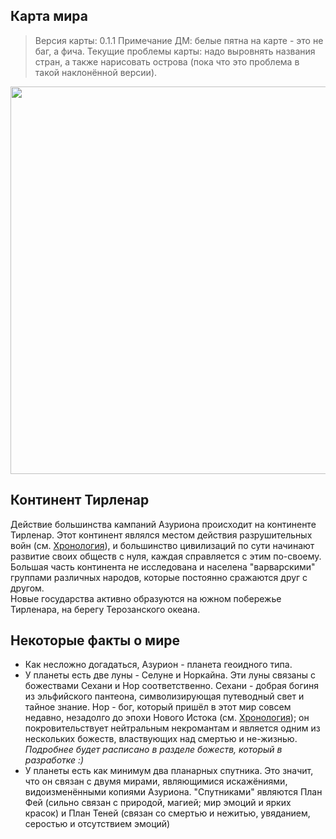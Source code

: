 ## Карта мира
> Версия карты: 0.1.1
  Примечание ДМ: белые пятна на карте - это не баг, а фича. Текущие проблемы карты: надо выровнять названия стран, а также нарисовать острова (пока что это проблема в такой наклонённой версии).

<p style="text-align: center">
  <img style="height: 620px" src="./_media/locations/world.map.png"/>
</p>

## Континент Тирленар
Действие большинства кампаний Азуриона происходит на континенте Тирленар. Этот континент являлся местом действия разрушительных войн (см. [Хронология](/lore/timeline)), и большинство цивилизаций по сути начинают развитие своих обществ с нуля, каждая справляется с этим по-своему. Большая часть континента не исследована и населена "варварскими" группами различных народов, которые постоянно сражаются друг с другом.  
Новые государства активно образуются на южном побережье Тирленара, на берегу Терозанского океана.

## Некоторые факты о мире
- Как несложно догадаться, Азурион - планета геоидного типа.
- У планеты есть две луны - Селуне и Норкайна. Эти луны связаны с божествами Сехани и Нор соответственно. Сехани - добрая богиня из эльфийского пантеона, символизирующая путеводный свет и тайное знание. Нор - бог, который пришёл в этот мир совсем недавно, незадолго до эпохи Нового Истока (см. [Хронология](/lore/timeline)); он покровительствует нейтральным некромантам и является одним из нескольких божеств, властвующих над смертью и не-жизнью. _Подробнее будет расписано в разделе божеств, который в разработке :)_
- У планеты есть как минимум два планарных спутника. Это значит, что он связан с двумя мирами, являющимися искажёниями, видоизменёнными копиями Азуриона. "Спутниками" являются План Фей (сильно связан с природой, магией; мир эмоций и ярких красок) и План Теней (связан со смертью и нежитью, увяданием, серостью и отсутствием эмоций)